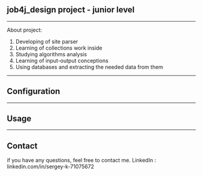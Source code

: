 ## job4j_design project - junior level

---
About project:
1. Developing of site parser 
2. Learning of collections work inside
3. Studying algorithms analysis
4. Learning of input-output conceptions
5. Using databases and extracting the needed data from them
---
## Configuration

---
## Usage

---
## Contact
if you have any questions, feel free to contact me. LinkedIn : linkedin.com/in/sergey-k-71075672